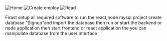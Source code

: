![Home](https://github.com/naol06/Simple-MERN-Stack-crud/assets/118481867/a8a7eecc-110b-449d-b1ee-811b2ddf751d)
![Create employ](https://github.com/naol06/Simple-MERN-Stack-crud/assets/118481867/29d4f401-a7ca-422a-ad5b-3c4252172449)
![Read](https://github.com/naol06/Simple-MERN-Stack-crud/assets/118481867/fbe8f44d-c4fa-4bcb-929b-4e082de77829)


Firast setup all required software to run the react,node mysql project
create database "Signup"and import the database 
then run or start the backend or node application
then start frontend or react application
the you can manipulate database from the user interface 
